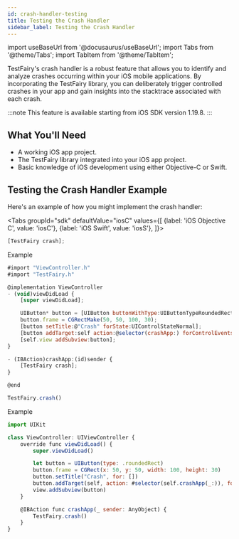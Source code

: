 ```yaml
---
id: crash-handler-testing
title: Testing the Crash Handler
sidebar_label: Testing the Crash Handler
---
```


import useBaseUrl from '@docusaurus/useBaseUrl';
import Tabs from '@theme/Tabs';
import TabItem from '@theme/TabItem';


TestFairy's crash handler is a robust feature that allows you to identify and analyze crashes occurring within your iOS mobile applications. By incorporating the TestFairy library, you can deliberately trigger controlled crashes in your app and gain insights into the stacktrace associated with each crash. 



:::note
This feature is available starting from iOS SDK version 1.19.8.
:::

## What You'll Need

- A working iOS app project.
- The TestFairy library integrated into your iOS app project.
- Basic knowledge of iOS development using either Objective-C or Swift.

## Testing the Crash Handler Example

Here's an example of how you might implement the crash handler:

<Tabs
groupId="sdk"
defaultValue="iosC"
values={[
{label: 'iOS Objective C', value: 'iosC'},
{label: 'iOS Swift', value: 'iosS'},
]}>

<TabItem value="iosC">

```js
[TestFairy crash];
```

Example

```js
#import "ViewController.h"
#import "TestFairy.h"

@implementation ViewController
- (void)viewDidLoad {
    [super viewDidLoad];

    UIButton* button = [UIButton buttonWithType:UIButtonTypeRoundedRect];
    button.frame = CGRectMake(50, 50, 100, 30);
    [button setTitle:@"Crash" forState:UIControlStateNormal];
    [button addTarget:self action:@selector(crashApp:) forControlEvents:UIControlEventTouchUpInside];
    [self.view addSubview:button];
}

- (IBAction)crashApp:(id)sender {
    [TestFairy crash];
}

@end
```

</TabItem>

<TabItem value="iosS">

```js
TestFairy.crash()
```

Example

```js
import UIKit

class ViewController: UIViewController {
    override func viewDidLoad() {
        super.viewDidLoad()

        let button = UIButton(type: .roundedRect)
        button.frame = CGRect(x: 50, y: 50, width: 100, height: 30)
        button.setTitle("Crash", for: [])
        button.addTarget(self, action: #selector(self.crashApp(_:)), for: .touchUpInside)
        view.addSubview(button)
    }

    @IBAction func crashApp(_ sender: AnyObject) {
        TestFairy.crash()
    }
}
```

</TabItem>

</Tabs>
